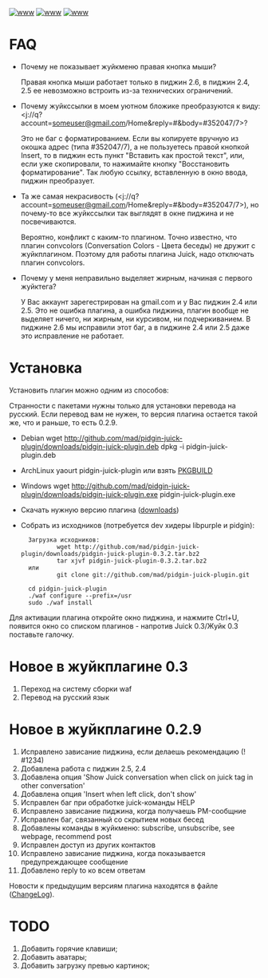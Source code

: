 <meta http-equiv="content-type" content="text/html; charset=utf-8" />

[![www](http://img171.imageshack.us/img171/946/juick.th.png)](http://img171.imageshack.us/img171/946/juick.png)
[![www](http://img38.imageshack.us/img38/3261/jubonologinru.th.png)](http://img38.imageshack.us/img38/3261/jubonologinru.png)
[![www](http://img7.imageshack.us/img7/830/pidginrightclick.th.png)](http://img7.imageshack.us/img7/830/pidginrightclick.png)

# FAQ

- Почему не показывает жуйкменю правая кнопка мыши?

  Правая кнопка мыши работает только в пиджин 2.6, в пиджин 2.4, 2.5 ее невозможно встроить из-за технических ограничений.

- Почему жуйкссылки в моем уютном бложике преобразуются к виду: <j://q?account=someuser@gmail.com/Home&reply=#&body=#352047/7>?

  Это не баг с форматированием. Если вы копируете вручную из окошка адрес (типа #352047/7), а не пользуетесь правой кнопкой Insert, то в пиджин есть пункт "Вставить как простой текст", или, если уже скопировали, то нажимайте кнопку "Восстановить форматирование". Так любую ссылку, вставленную в окно ввода, пиджин преобразует.

- Та же самая некрасивость (<j://q?account=someuser@gmail.com/Home&reply=#&body=#352047/7>), но почему-то все жуйкссылки так выглядят в окне пиджина и не посвечиваются.

  Вероятно, конфликт с каким-то плагином. Точно известно, что плагин convcolors (Conversation Colors - Цвета беседы) не дружит с жуйкплагином. Поэтому для работы плагина Juick, надо отключать плагин convcolors.

- Почему у меня неправильно выделяет жирным, начиная с первого жуйктега?

  У Вас аккаунт зарегестрирован на gmail.com и у Вас пиджин 2.4 или 2.5. Это не ошибка плагина, а ошибка пиджина, плагин вообще не выделяет ничего, ни жирным, ни курсивом, ни подчеркиванием. В пиджине 2.6 мы исправили этот баг, а в пиджине 2.4 или 2.5 даже это исправление не работает.

# Установка

Установить плагин можно одним из способов:

Странности с пакетами нужны только для установки перевода на русский. Если перевод вам не нужен, то версия плагина остается такой же, что и раньше, то есть 0.2.9.

- Debian
        wget http://github.com/mad/pidgin-juick-plugin/downloads/pidgin-juick-plugin.deb
        dpkg -i pidgin-juick-plugin.deb
- ArchLinux
        yaourt pidgin-juick-plugin
        или взять [PKGBUILD](http://github.com/mad/pidgin-juick-plugin/blob/master/packaging/archlinux/PKGBUILD)
- Windows
        wget http://github.com/mad/pidgin-juick-plugin/downloads/pidgin-juick-plugin.exe
        pidgin-juick-plugin.exe

- Скачать нужную версию плагина ([downloads](http://github.com/mad/pidgin-juick-plugin/downloads))

- Собрать из исходников (потребуется dev хидеры libpurple и pidgin):

        Загрузка исходников:
                wget http://github.com/mad/pidgin-juick-plugin/downloads/pidgin-juick-plugin-0.3.2.tar.bz2
                tar xjvf pidgin-juick-plugin-0.3.2.tar.bz2
        или
                git clone git://github.com/mad/pidgin-juick-plugin.git

        cd pidgin-juick-plugin
        ./waf configure --prefix=/usr
        sudo ./waf install

Для активации плагина откройте окно пиджина, и нажмите Ctrl+U, появится окно
со списком плагинов - напротив Juick 0.3/Жуйк 0.3 поставьте галочку.

# Новое в жуйкплагине 0.3
 1. Переход на систему сборки waf
 2. Перевод на русский язык

# Новое в жуйкплагине 0.2.9
 1. Исправлено зависание пиджина, если делаешь рекомендацию (! #1234)
 2. Добавлена работа с пиджин 2.5, 2.4
 3. Добавлена опция 'Show Juick conversation when click on juick tag in other conversation'
 4. Добавлена опция 'Insert when left click, don't show'
 5. Исправлен баг при обработке juick-команды HELP
 6. Исправлено зависание пиджина, когда получаешь PM-сообщние
 7. Исправлен баг, связанный со скрытием новых бесед
 8. Добавлены команды в жуйкменю: subscribe, unsubscribe, see webpage, recommend post
 9. Исправлен доступ из других контактов
 10. Исправлено зависание пиджина, когда показывается предупреждающее сообщение
 11. Добавлено reply to ко всем ответам

Новости к предыдущим версиям плагина находятся в файле ([ChangeLog](http://github.com/mad/pidgin-juick-plugin/blob/master/ChangeLog)).

# TODO
 1. Добавить горячие клавиши;
 2. Добавить аватары;
 3. Добавить загрузку превью картинок;

